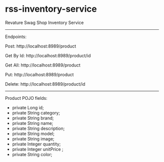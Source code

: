# rss-inventory-service
Revature Swag Shop Inventory Service
___________________________
Endpoints:

Post:
http://localhost:8989/product

Get By Id:
http://localhost:8989/product/id

Get All:
http://localhost:8989/product

Put:
http://localhost:8989/product

Delete:
http://localhost:8989/product/id

___________________________
Product POJO fields:

- private Long id;
- private String category;
- private String brand;	
- private String name;
- private String description;
- private String model;
- private String image;
- private Integer quantity;
- private Integer unitPrice ;
- private String color;
